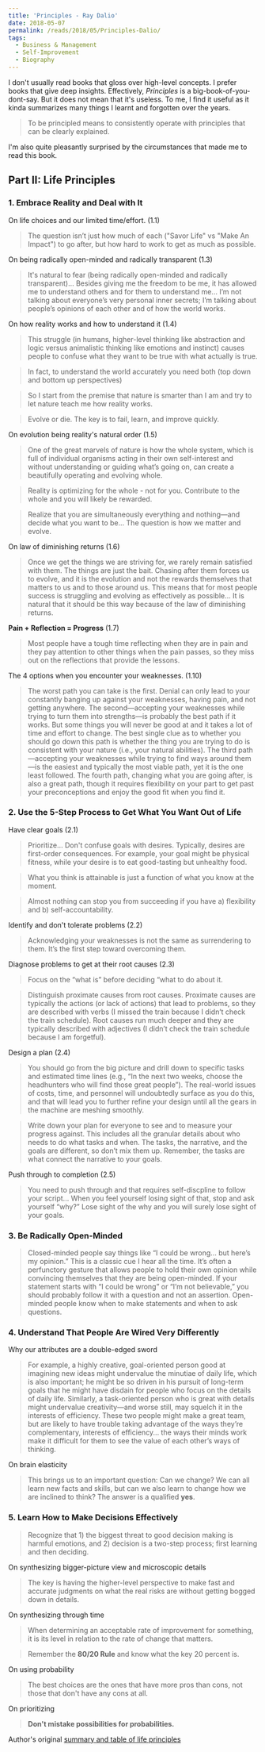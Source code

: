 ```yaml
---
title: 'Principles - Ray Dalio'
date: 2018-05-07
permalink: /reads/2018/05/Principles-Dalio/
tags:
  - Business & Management
  - Self-Improvement
  - Biography
---
```

I don't usually read books that gloss over high-level concepts. I prefer books that give deep insights. Effectively, *Principles* is a big-book-of-you-dont-say. But it does not mean that it's useless. To me, I find it useful as it kinda summarizes many things I learnt and forgotten over the years. 

> To be principled means to consistently operate with principles that can be clearly explained.

I'm also quite pleasantly surprised by the circumstances that made me to read this book. 
<!-- Note-to-future: The highlights on the e-book are clearer so you should read that instead of this -->

Part II: Life Principles
------

### 1. Embrace Reality and Deal with It

On life choices and our limited time/effort. (1.1)
> The question isn’t just how much of each ("Savor Life" vs "Make An Impact") to go after, but how hard to work to get as much as possible. 
<!-- I wanted crazy amounts of each, was thrilled to work hard to get as much of them as possible, and found that they could largely be one and the same and mutually reinforcing. Over time I learned that getting more out of life wasn’t just a matter of working harder at it. It was much more a matter of working effectively, because working effectively could increase my capacity by hundreds of times. I don’t care what you want or how hard you want to work for it. That’s for you to decide. I’m just trying to pass along to you what has helped me get the most out of each hour of time and each unit of effort. -->

On being radically open-minded and radically transparent (1.3)
> It's natural to fear (being radically open-minded and radically transparent)... Besides giving me the freedom to be me, it has allowed me to understand others and for them to understand me... I’m not talking about everyone’s very personal inner secrets; I’m talking about people’s opinions of each other and of how the world works.

On how reality works and how to understand it (1.4)
> This struggle (in humans, higher-level thinking like abstraction and logic versus animalistic thinking like emotions and instinct) causes people to confuse what they want to be true with what actually is true.

> In fact, to understand the world accurately you need both (top down and bottom up perspectives)

> So I start from the premise that nature is smarter than I am and try to let nature teach me how reality works.

> Evolve or die. The key is to fail, learn, and improve quickly.

On evolution being reality's natural order (1.5)
> One of the great marvels of nature is how the whole system, which is full of individual organisms acting in their own self-interest and without understanding or guiding what’s going on, can create a beautifully operating and evolving whole.

> Reality is optimizing for the whole - not for you. Contribute to the whole and you will likely be rewarded.

> Realize that you are simultaneously everything and nothing—and decide what you want to be... The question is how we matter and evolve. 

On law of diminishing returns (1.6)
> Once we get the things we are striving for, we rarely remain satisfied with them. The things are just the bait. Chasing after them forces us to evolve, and it is the evolution and not the rewards themselves that matters to us and to those around us. This means that for most people success is struggling and evolving as effectively as possible... It is natural that it should be this way because of the law of diminishing returns. 

**Pain + Reflection = Progress** (1.7)
> Most people have a tough time reflecting when they are in pain and they pay attention to other things when the pain passes, so they miss out on the reflections that provide the lessons.

The 4 options when you encounter your weaknesses. (1.10)
> The worst path you can take is the first. Denial can only lead to your constantly banging up against your weaknesses, having pain, and not getting anywhere. The second—accepting your weaknesses while trying to turn them into strengths—is probably the best path if it works. But some things you will never be good at and it takes a lot of time and effort to change. The best single clue as to whether you should go down this path is whether the thing you are trying to do is consistent with your nature (i.e., your natural abilities). The third path—accepting your weaknesses while trying to find ways around them—is the easiest and typically the most viable path, yet it is the one least followed. The fourth path, changing what you are going after, is also a great path, though it requires flexibility on your part to get past your preconceptions and enjoy the good fit when you find it.

### 2. Use the 5-Step Process to Get What You Want Out of Life

Have clear goals (2.1)
> Prioritize... Don't confuse goals with desires. Typically, desires are first-order consequences. For example, your goal might be physical fitness, while your desire is to eat good-tasting but unhealthy food.

> What you think is attainable is just a function of what you know at the moment.

> Almost nothing can stop you from succeeding if you have a) flexibility and b) self-accountability.

Identify and don't tolerate problems (2.2)
> Acknowledging your weaknesses is not the same as surrendering to them. It’s the first step toward overcoming them.

Diagnose problems to get at their root causes (2.3)
> Focus on the “what is” before deciding “what to do about it.

> Distinguish proximate causes from root causes. Proximate causes are typically the actions (or lack of actions) that lead to problems, so they are described with verbs (I missed the train because I didn’t check the train schedule). Root causes run much deeper and they are typically described with adjectives (I didn’t check the train schedule because I am forgetful).

Design a plan (2.4)
> You should go from the big picture and drill down to specific tasks and estimated time lines (e.g., “In the next two weeks, choose the headhunters who will find those great people”). The real-world issues of costs, time, and personnel will undoubtedly surface as you do this, and that will lead you to further refine your design until all the gears in the machine are meshing smoothly.

> Write down your plan for everyone to see and to measure your progress against. This includes all the granular details about who needs to do what tasks and when. The tasks, the narrative, and the goals are different, so don’t mix them up. Remember, the tasks are what connect the narrative to your goals.

Push through to completion (2.5)
> You need to push through and that requires self-discpline to follow your script... When you feel yourself losing sight of that, stop and ask yourself “why?” Lose sight of the why and you will surely lose sight of your goals.

### 3. Be Radically Open-Minded

> Closed-minded people say things like “I could be wrong... but here’s my opinion.” This is a classic cue I hear all the time. It’s often a perfunctory gesture that allows people to hold their own opinion while convincing themselves that they are being open-minded. If your statement starts with “I could be wrong” or “I’m not believable,” you should probably follow it with a question and not an assertion.
Open-minded people know when to make statements and when to ask questions.

### 4. Understand That People Are Wired Very Differently

Why our attributes are a double-edged sword
> For example, a highly creative, goal-oriented person good at imagining new ideas might undervalue the minutiae of daily life, which is also important; he might be so driven in his pursuit of long-term goals that he might have disdain for people who focus on the details of daily life. Similarly, a task-oriented person who is great with details might undervalue creativity—and worse still, may squelch it in the interests of efficiency. These two people might make a great team, but are likely to have trouble taking advantage of the ways they’re complementary, interests of efficiency... the ways their minds work make it difficult for them to see the value of each other’s ways of thinking.

On brain elasticity
> This brings us to an important question: Can we change? We can all learn new facts and skills, but can we also learn to change how we are inclined to think? The answer is a qualified **yes**.

### 5. Learn How to Make Decisions Effectively

> Recognize that 1) the biggest threat to good decision making is harmful emotions, and 2) decision is a two-step process; first learning and then deciding.

On synthesizing bigger-picture view and microscopic details
> The key is having the higher-level perspective to make fast and accurate judgments on what the real risks are without getting bogged down in details. 

On synthesizing through time
> When determining an acceptable rate of improvement for something, it is its level in relation to the rate of change that matters.

> Remember the **80/20 Rule** and know what the key 20 percent is.

On using probability
> The best choices are the ones that have more pros than cons, not those that don't have any cons at all.

On prioritizing
> **Don't mistake possibilities for probabilities.** 

Author's original [summary and table of life principles](https://inside.bwater.com/publications/principles_excerpt)

